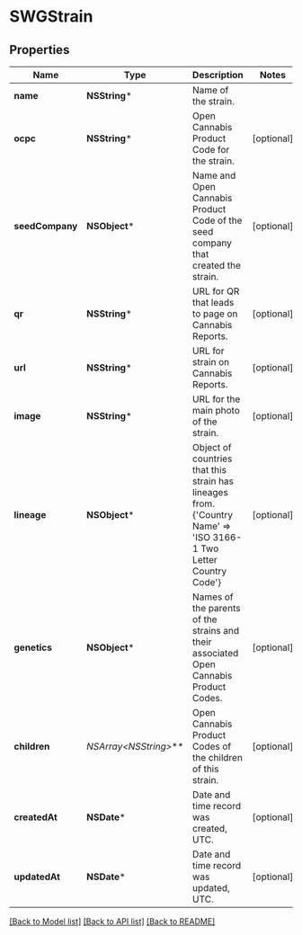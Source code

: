 # SWGStrain

## Properties
Name | Type | Description | Notes
------------ | ------------- | ------------- | -------------
**name** | **NSString*** | Name of the strain. | 
**ocpc** | **NSString*** | Open Cannabis Product Code for the strain. | [optional] 
**seedCompany** | **NSObject*** | Name and Open Cannabis Product Code of the seed company that created the strain. | [optional] 
**qr** | **NSString*** | URL for QR that leads to page on Cannabis Reports. | [optional] 
**url** | **NSString*** | URL for strain on Cannabis Reports. | [optional] 
**image** | **NSString*** | URL for the main photo of the strain. | [optional] 
**lineage** | **NSObject*** | Object of countries that this strain has lineages from. {&#39;Country Name&#39; &#x3D;&gt; &#39;ISO 3166-1 Two Letter Country Code&#39;} | [optional] 
**genetics** | **NSObject*** | Names of the parents of the strains and their associated Open Cannabis Product Codes. | [optional] 
**children** | **NSArray&lt;NSString*&gt;*** | Open Cannabis Product Codes of the children of this strain. | [optional] 
**createdAt** | **NSDate*** | Date and time record was created, UTC. | [optional] 
**updatedAt** | **NSDate*** | Date and time record was updated, UTC. | [optional] 

[[Back to Model list]](../README.md#documentation-for-models) [[Back to API list]](../README.md#documentation-for-api-endpoints) [[Back to README]](../README.md)


